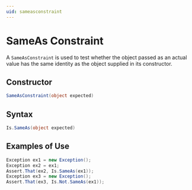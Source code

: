 ```yaml
---
uid: sameasconstraint
---
```


# SameAs Constraint

A `SameAsConstraint` is used to test whether the object passed
as an actual value has the same identity as the object supplied
in its constructor.

## Constructor

```csharp
SameAsConstraint(object expected)
```

## Syntax

```csharp
Is.SameAs(object expected)
```

## Examples of Use

```csharp
Exception ex1 = new Exception();
Exception ex2 = ex1;
Assert.That(ex2, Is.SameAs(ex1));
Exception ex3 = new Exception();
Assert.That(ex3, Is.Not.SameAs(ex1));
```
